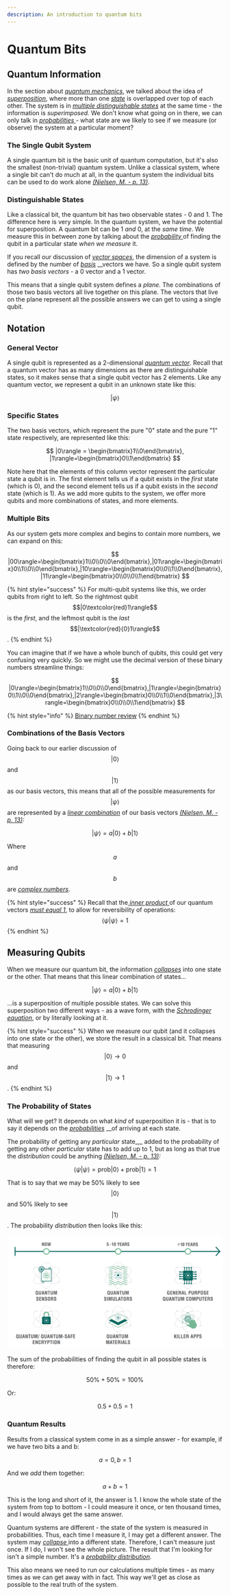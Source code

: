 ```yaml
---
description: An introduction to quantum bits
---
```


# Quantum Bits

## Quantum Information

In the section about [_quantum mechanics_](../physics/quantum-mechanics.md), we talked about the idea of [_superposition_](../physics/quantum-mechanics.md#superposition), where more than one [_state_](../physics/classical-mechanics.md#state) is overlapped over top of each other. The system is in [_multiple distinguishable states_](../physics/quantum-mechanics.md#distinguishable-states) at the same time - the information is _superimposed._ We don't know what going on in there, we can only talk in [_probabilities_ ](../physics/quantum-mechanics.md#probability)- what state are we likely to see if we measure \(or observe\) the system at a particular moment?

### The Single Qubit System

A single quantum bit is the basic unit of quantum computation, but it's also the smallest \(non-trivial\) quantum system. Unlike a classical system, where a single bit can't do much at all, in the quantum system the individual bits can be used to do work alone [_\(Nielsen, M. - p. 13\)_](qubits-summary/qubit-references.md#the-idea-of-a-quantum-bit).

### Distinguishable States

Like a classical bit, the quantum bit has two observable states - 0 and 1. The difference here is very simple. In the quantum system, we have the potential for superposition. A quantum bit can be 1 _and_ 0, at the _same time_. We measure this in between zone by talking about the [_probability_ ](../physics/quantum-mechanics.md#probability)of finding the qubit in a particular state _when we measure_ it.

If you recall our discussion of [_vector spaces_](../linear-algebra/space-dimension-and-span.md#space), the dimension of a system is defined by the number of [_basis_](../linear-algebra/space-dimension-and-span.md#basis) __vectors we have. So a single qubit system has _two basis vectors_ - a 0 vector and a 1 vector. 

This means that a single qubit system defines a _plane._ The combinations of those two basis vectors all live together on this plane. The vectors that live on the plane represent all the possible answers we can get to using a single qubit.

## Notation

### General Vector

A single qubit is represented as a 2-dimensional [_quantum vector_](../physics/quantum-mechanics.md#quantum-vectors). Recall that a quantum vector has as many dimensions as there are distinguishable states, so it makes sense that a single qubit vector has 2 elements. Like any quantum vector, we represent a qubit in an unknown state like this:

$$
|\psi\rangle
$$

### Specific States

The two basis vectors, which represent the pure "0" state and the pure "1" state respectively, are represented like this:

$$
|0\rangle = \begin{bmatrix}1\\0\end{bmatrix}, |1\rangle=\begin{bmatrix}0\\1\end{bmatrix}
$$

Note here that the elements of this column vector represent the particular state a qubit is in. The first element tells us if a qubit exists in the _first_ state \(which is 0\), and the second element tells us if a qubit exists in the _second_ state \(which is 1\). As we add more qubits to the system, we offer more qubits and more combinations of states, and more elements.

### Multiple Bits

As our system gets more complex and begins to contain more numbers, we can expand on this:

$$
|00\rangle=\begin{bmatrix}1\\0\\0\\0\end{bmatrix},|01\rangle=\begin{bmatrix}0\\1\\0\\0\end{bmatrix},|10\rangle=\begin{bmatrix}0\\0\\1\\0\end{bmatrix},|11\rangle=\begin{bmatrix}0\\0\\0\\1\end{bmatrix}
$$

{% hint style="success" %}
For multi-qubit systems like this, we order qubits from right to left. So the rightmost qubit $$|0\textcolor{red}1\rangle$$ is the _first_, and the leftmost qubit is the _last_ $$|\textcolor{red}{0}1\rangle$$.
{% endhint %}

You can imagine that if we have a whole bunch of qubits, this could get very confusing very quickly. So we might use the decimal version of these binary numbers streamline things:

$$
|0\rangle=\begin{bmatrix}1\\0\\0\\0\end{bmatrix},|1\rangle=\begin{bmatrix}0\\1\\0\\0\end{bmatrix},|2\rangle=\begin{bmatrix}0\\0\\1\\0\end{bmatrix},|3\rangle=\begin{bmatrix}0\\0\\0\\1\end{bmatrix}
$$

{% hint style="info" %}
[Binary number review](https://www.khanacademy.org/math/algebra-home/alg-intro-to-algebra/algebra-alternate-number-bases/v/number-systems-introduction)
{% endhint %}

### Combinations of the Basis Vectors

Going back to our earlier discussion of $$|0\rangle$$ and $$|1\rangle$$ as our basis vectors, this means that all of the possible measurements for $$|\psi\rangle$$ are represented by a [_linear combination_](../linear-algebra/vector-relationships.md#linear-combinations) of our basis vectors [_\(Nielsen, M. - p. 13\)_](qubits-summary/qubit-references.md#a-linear-combination-of-our-basis-vectors)_:_

$$
|\psi\rangle = a|0\rangle + b|1\rangle
$$

Where $$a$$ and $$b$$ are [_complex numbers_](../physics/quantum-mechanics.md#complex-numbers).

{% hint style="success" %}
Recall that the[ _inner product_ ](../linear-algebra/basics.md#inner-product)of our quantum vectors [_must equal 1_](../physics/quantum-mechanics.md#notation), to allow for reversibility of operations: $$\langle \psi|\psi\rangle = 1$$
{% endhint %}

## Measuring Qubits

When we measure our quantum bit, the information [_collapses_](../physics/quantum-mechanics.md#superposition) into one state or the other. That means that this linear combination of states...

$$
|\psi\rangle = a|0\rangle + b|1\rangle
$$

...is a superposition of multiple possible states. We can solve this superposition two different ways - as a wave form, with the [_Schrodinger equation_](../physics/quantum-mechanics.md#schrodingers-equation), or by literally looking at it.

{% hint style="success" %}
When we measure our qubit \(and it collapses into one state or the other\), we store the result in a classical bit. That means that measuring $$|0\rangle \rightarrow 0$$ and $$|1\rangle \rightarrow 1$$.
{% endhint %}

### The Probability of States

What will we get? It depends on what _kind_ of superposition it is - that is to say it depends on the [_probabilities_](../physics/quantum-mechanics.md#probability) __of arriving at each state.

The probability of getting any _particular_ state_,_ added to the probability of getting any other _particular_ state has to add up to 1, but as long as that true the _distribution_ could be anything [_\(Nielsen, M. - p. 13\)_](qubits-summary/qubit-references.md#the-probability-of-measuring-a-qubit-in-a-particular-state)_:_

$$
\langle\psi|\psi\rangle=\text{prob}|0\rangle+\text{prob}|1\rangle=1
$$

That is to say that we may be 50% likely to see $$|0\rangle$$ and 50% likely to see $$|1\rangle$$. The probability _distribution_ then looks like this:

![A graph showing an even probability distribution](../.gitbook/assets/image%20%286%29.png)

The sum of the probabilities of finding the qubit in all possible states is therefore:

$$
50\% + 50\% = 100\%
$$

Or:

$$
0.5+0.5=1
$$

### Quantum Results

Results from a classical system come in as a simple answer - for example, if we have two bits a and b:

$$
a = 0, b = 1
$$

And we _add_ them together:

$$
a + b = 1
$$

This is the long and short of it, the answer is 1. I know the whole state of the system from top to bottom - I could measure it once, or ten thousand times, and I would always get the same answer.

Quantum systems are different - the state of the system is measured in probabilities. Thus, each time I measure it, I may get a different answer. The system may [_collapse_ ](../physics/quantum-mechanics.md#superposition)into a different state. Therefore, I can't measure just once. If I do, I won't see the whole picture. The result that I'm looking for isn't a simple number. It's a [_probability distribution_](quantum-bits.md#the-probability-of-states)_._

This also means we need to run our calculations multiple times - as many times as we can get away with in fact. This way we'll get as close as possible to the real truth of the system.

